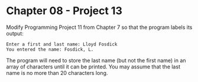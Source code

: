 # Chapter 08 - Project 13

Modify Programming Project 11 from Chapter 7 so that the program labels its output:

```
Enter a first and last name: Lloyd Fosdick
You entered the name: Fosdick, L.
```

The program will need to store the last name (but not the first name) in an array of characters until it can be printed. You may assume that the last name is no more than 20 characters long.
